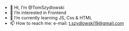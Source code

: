 - 👋 Hi, I’m @TomSzydlowski
- 👀 I’m interested in Frontend
- 🌱 I’m currently learning JS, Css & HTML
- 📫 How to reach me: e-mail: t.szydlowski19@gmail.com

<!---
TomSzydlowski/TomSzydlowski is a ✨ special ✨ repository because its `README.md` (this file) appears on your GitHub profile.
You can click the Preview link to take a look at your changes.
--->
